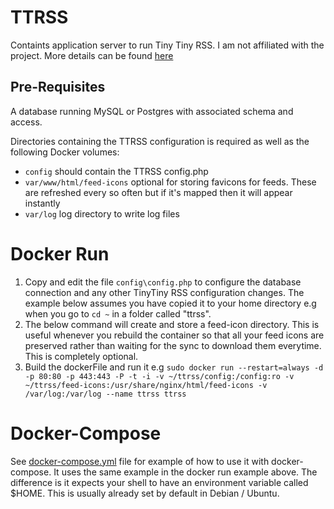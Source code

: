 # TTRSS #
Containts application server to run Tiny Tiny RSS. I am not affiliated with the project. More details can be found [here](https://tt-rss.org/)

## Pre-Requisites ##
A database running MySQL or Postgres with associated schema and access.

Directories containing the TTRSS configuration is required as well as the following Docker volumes:
* `config` should contain the TTRSS config.php
* `var/www/html/feed-icons` optional for storing favicons for feeds. These are refreshed every so often but if it's mapped then it will appear instantly
* `var/log` log directory to write log files

# Docker Run #
1. Copy and edit the file `config\config.php` to configure the database connection and any other TinyTiny RSS configuration changes. The example below assumes you have copied it to your home directory e.g when you go to `cd ~` in a folder called "ttrss".
2. The below command will create and store a feed-icon directory. This is useful whenever you rebuild the container so that all your feed icons are preserved rather than waiting for the sync to download them everytime. This is completely optional.
3. Build the dockerFile and run it e.g `sudo docker run --restart=always -d -p 80:80 -p 443:443 -P -t -i -v ~/ttrss/config:/config:ro -v ~/ttrss/feed-icons:/usr/share/nginx/html/feed-icons -v /var/log:/var/log --name ttrss ttrss`

# Docker-Compose #
See [docker-compose.yml](https://github.com/dannytsang/docker-ttrss/blob/master/docker-compose.yml) file for example of how to use it with docker-compose. It uses the same example in the docker run example above. The difference is it expects your shell to have an environment variable called $HOME. This is usually already set by default in Debian / Ubuntu.
